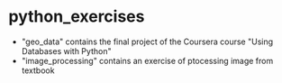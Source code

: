 # python_exercises

* "geo_data" contains the final project of the Coursera course "Using Databases with Python"
* "image_processing" contains an exercise of ptocessing image from textbook
